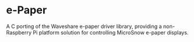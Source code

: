# e-Paper
A C porting of the Waveshare e-paper driver library, providing a non-Raspberry Pi platform solution for controlling MicroSnow e-paper displays.
